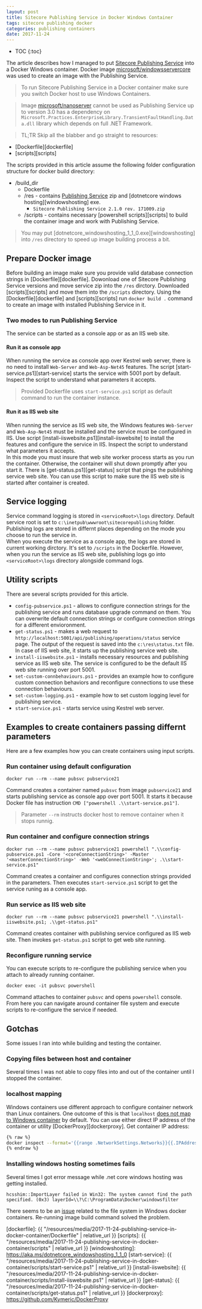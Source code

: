 ```yaml
---
layout: post
title: Sitecore Publishing Service in Docker Windows Container
tags: sitecore publishing docker
categories: publishing containers
date: 2017-11-24
---
```


* TOC
{:toc}

The article describes how I managed to put [Sitecore Publishing Service][pub-service] into a Docker Windows container. Docker image [microsoft/windowsservercore][winservercore] was used to create an image with the Publishing Service.

>To run Sitecore Publishing Service in a Docker container make sure you switch Docker host to use Windows Containers.

>Image [microsoft/nanoserver][nanoserver] cannot be used as Publishing Service up to version 3.0 has a dependency on `Microsoft.Practices.EnterpriseLibrary.TransientFaultHandling.Data.dll` library which depends on full .NET Framework.

>TL;TR
Skip all the blabber and go straight to resources: 
* [Dockerfile][dockerfile]
* [scripts][scripts]

The scripts provided in this article assume the following folder configuration structure for docker build directory:
* /build_dir
  * Dockerfile
  * /res - contains [Publishing Service][pub-service] zip and [dotnetcore windows hosting][windowshosting] exe.
    * `Sitecore Publishing Service 2.1.0 rev. 171009.zip`
  * /scripts - contains necessary [powershell scripts][scripts] to build the container image and work with Publishing Service.

>You may put [dotnetcore_windowshosting_1_1_0.exe][windowshosting] into `/res` directory to speed up image building process a bit.

## Prepare Docker image
Before building an image make sure you provide valid database connection strings in [Dockerfile][dockerfile]. Dowonload one of Sitecore Publishing Service versions and move service zip into the `/res` dirctory. Downloaded [scripts][scripts] and move them into the `/scripts` directory. Using the [Dockerfile][dockerfile] and [scripts][scripts] run `docker build .` command to create an image with installed Publishing Service in it. 

### Two modes to run Publishing Service
The service can be started as a console app or as an IIS web site.

#### Run it as console app
When running the service as console app over Kestrel web server, there is no need to install `Web-Server` and `Web-Asp-Net45` features. The script [start-service.ps1][start-service] starts the service with 5001 port by default. Inspect the script to understand what parameters it accepts.
>Provided Dockerfile uses `start-service.ps1` script as default command to run the container instance.

#### Run it as IIS web site
When running the service as IIS web site, the Windows features `Web-Server` and `Web-Asp-Net45` must be installed and the service must be configured in IIS. Use script [install-iiswebsite.ps1][install-iiswebsite] to install the features and configure the service in IIS. Inspect the script to understand what parameters it accepts.  
In this mode you must insure that web site worker process starts as you run the container. Otherwise, the container will shut down promptly after you start it. There is [get-status.ps1][get-status] script that pings the publishing service web site. You can use this script to make sure the IIS web site is started after container is created.

## Service logging
Service command logging is stored in `<serviceRoot>\logs` directory. Default service root is set to `c:\inetpub\wwwroot\sitecorepublishing` folder. Publishing logs are stored in differnt places depending on the mode you choose to run the service in.  
When you execute the service as a console app, the logs are stored in current working dirctory. It's set to `/scripts` in the Dockerfile. However, when you run the service as IIS web site, publishing logs go into `<serviceRoot>\logs` directory alongside command logs.

## Utility scripts
There are several scripts provided for this article.
* `config-pubservice.ps1` - allows to configure connection strings for the publishing service and runs database upgrade command on them. You can overwrite default connection strings or configure connection strings for a different envioronment.
* `get-status.ps1` - makes a web request to `http://localhost:5001/api/publishing/operations/status` service page. The output of the request is saved into the `c:\res\status.txt` file. In case of IIS web site, it starts up the publishing service web site.
* `install-iiswebsite.ps1` - installs necessary resources and publishing service as IIS web site. The service is configured to be the default IIS web site running over port 5001.
* `set-custom-connbehaviours.ps1` - provides an example how to configure custom connection behaviors and reconfigure connections to use these connection behaviours.
* `set-custom-logging.ps1` - example how to set custom logging level for publishing service.
* `start-service.ps1` - starts service using Kestrel web server.

## Examples to create containers passing differnt parameters
Here are a few examples how  you can create containers using input scripts.
### Run container using default configuration
```docker
docker run --rm --name pubsvc pubservice21
```
Command creates a container named `pubsvc` from image `pubservice21` and starts publishing service as console app over port 5001. It starts it because Docker file has instruction `CMD ["powershell .\\start-service.ps1"]`.
>Parameter `--rm` instructs docker host to remove container when it stops runnig.

### Run container and configure connection strings
```docker
docker run --rm --name pubsvc pubservice21 powershell ".\\config-pubservice.ps1 -Core '<coreConnectionString>' -Master '<masterConnectionString>' -Web '<webConnectionString>'; .\\start-service.ps1"
```
Command creates a container and configures connection strings provided in the parameters. Then executes `start-service.ps1` script to get the service runing as a console app.

### Run service as IIS web site
```docker
docker run --rm --name pubsvc pubservice21 powershell ".\\install-iiswebsite.ps1; .\\get-status.ps1"
```
Command creates container with publishing service configured as IIS web site. Then invokes `get-status.ps1` script to get web site running.

### Reconfigure running service
You can execute scripts to re-configure the publishing service when you attach to already running container.
```docker
docker exec -it pubsvc powershell
```
Command attaches to container `pubsvc` and opens `powershell` console. From here you can navigate around container file system and execute scripts to re-configure the service if needed.

## Gotchas
Some issues I ran into while building and testing the container.

### Copying files between host and container
Several times I was not able to copy files into and out of the container until I stopped the container.

### localhost mapping
Windows containers use different approach to configure container network than Linux containers. One outcome of this is that `localhost` [does not map to Windows container](https://github.com/docker/for-win/issues/204) by default. You can use either direct IP address of the container or utility [DockerProxy][dockerproxy].
Get container IP address:
```bash
{% raw %}
docker inspect --format='{{range .NetworkSettings.Networks}}{{.IPAddress}}{{end}}' <containerId>
{% endraw %}
```

### Installing windows hosting sometimes fails
Several times I got error message while .net core windows hosting was getting installed.
```
hcsshim::ImportLayer failed in Win32: The system cannot find the path specified. (0x3) layerId=\\?\C:\ProgramData\Docker\windowsfilter
```
There seems to be an [issue](https://github.com/moby/moby/issues/32838) related to the file system in Windows docker containers. Re-running image build command solved the problem.


[pub-service]: https://dev.sitecore.net/Downloads/Sitecore_Publishing_Service.aspx
[winservercore]: https://hub.docker.com/r/microsoft/windowsservercore/
[nanoserver]: https://hub.docker.com/r/microsoft/nanoserver/
[dockerfile]: {{ "/resources/media/2017-11-24-publishing-service-in-docker-container/Dockerfile" | relative_url }}
[scripts]: {{ "/resources/media/2017-11-24-publishing-service-in-docker-container/scripts" | relative_url }}
[windowshosting]: https://aka.ms/dotnetcore_windowshosting_1_1_0
[start-service]: {{ "/resources/media/2017-11-24-publishing-service-in-docker-container/scripts/start-service.ps1" | relative_url }}
[install-iiswebsite]: {{ "/resources/media/2017-11-24-publishing-service-in-docker-container/scripts/install-iiswebsite.ps1" | relative_url }}
[get-status]: {{ "/resources/media/2017-11-24-publishing-service-in-docker-container/scripts/get-status.ps1" | relative_url }}
[dockerproxy]: https://github.com/Kymeric/DockerProxy